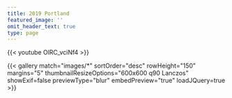 ```yaml
---
title: 2019 Portland
featured_image: ''
omit_header_text: true
type: page
---
```


{{< youtube OlRC_vciNf4 >}}

{{< gallery match="images/*" sortOrder="desc" rowHeight="150" margins="5" thumbnailResizeOptions="600x600 q90 Lanczos" showExif=false previewType="blur" embedPreview="true" loadJQuery=true >}}
